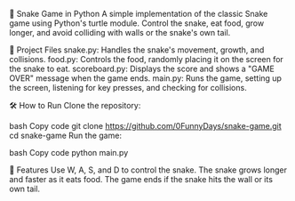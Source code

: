 🐍 Snake Game in Python
A simple implementation of the classic Snake game using Python's turtle module. Control the snake, eat food, grow longer, and avoid colliding with walls or the snake's own tail.

📁 Project Files
snake.py: Handles the snake's movement, growth, and collisions.
food.py: Controls the food, randomly placing it on the screen for the snake to eat.
scoreboard.py: Displays the score and shows a "GAME OVER" message when the game ends.
main.py: Runs the game, setting up the screen, listening for key presses, and checking for collisions.

🛠️ How to Run
Clone the repository:

bash
Copy code
git clone https://github.com/0FunnyDays/snake-game.git
cd snake-game
Run the game:

bash
Copy code
python main.py

🚀 Features
Use W, A, S, and D to control the snake.
The snake grows longer and faster as it eats food.
The game ends if the snake hits the wall or its own tail.
